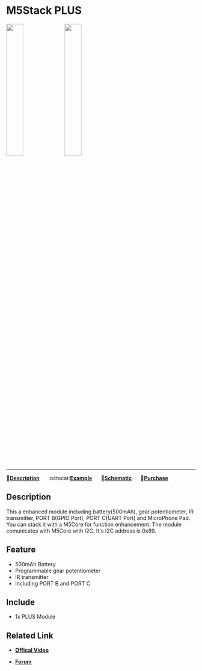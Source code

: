 # M5Stack PLUS

<img src="assets/img/product_pics/module/module_plus_01.png" width="30%" height="30%"> <img src="assets/img/product_pics/module/module_plus_02.png" width="30%" height="30%">

***

:memo:**[Description](#Description)**&nbsp;&nbsp;&nbsp;&nbsp;&nbsp;&nbsp;:octocat:**[Example](#Example)**&nbsp;&nbsp;&nbsp;&nbsp;&nbsp;&nbsp;:electric_plug:**[Schematic](#Schematic)**&nbsp;&nbsp;&nbsp;&nbsp;&nbsp;&nbsp;🛒**[Purchase](https://www.aliexpress.com/store/product/M5Stack-New-Arrival-PLUS-Module-Encoder-Module-with-MEGA328P-500mAh-Battery-ISP-IR-Transmitter-UART-GPIO/3226069_32949278724.html?spm=a2g1x.12024536.productList_5885013.pic_1)**

## Description

This a enhanced module including battery(500mAh), gear potentiometer, IR transmitter, PORT B(GPIO Port), PORT C(UART Port) and MicroPhone Pad. You can stack it with a M5Core for function enhancement. The module comunicates with M5Core with I2C. It's I2C address is 0x89.

## Feature

-  500mAh Battery
-  Programmable gear potentiometer
-  IR transmitter
-  Including PORT B and PORT C

## Include

-  1x PLUS Module

## Related Link

- **[Offical Video](https://www.youtube.com/channel/UCozgFVglWYQXbvTmGyS739w)**

- **[Forum](http://forum.m5stack.com/)**